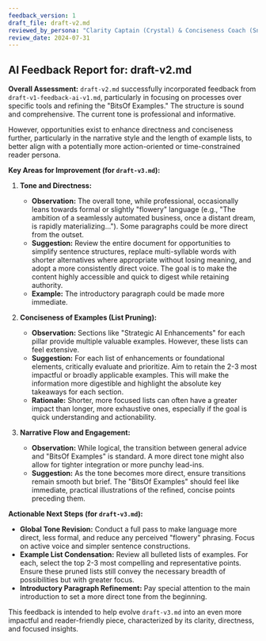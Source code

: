 ```yaml
---
feedback_version: 1
draft_file: draft-v2.md
reviewed_by_persona: "Clarity Captain (Crystal) & Conciseness Coach (Snipper)"
review_date: 2024-07-31
---
```


## AI Feedback Report for: draft-v2.md

**Overall Assessment:**
`draft-v2.md` successfully incorporated feedback from `draft-v1-feedback-ai-v1.md`, particularly in focusing on processes over specific tools and refining the "BitsOf Examples." The structure is sound and comprehensive. The current tone is professional and informative.

However, opportunities exist to enhance directness and conciseness further, particularly in the narrative style and the length of example lists, to better align with a potentially more action-oriented or time-constrained reader persona.

**Key Areas for Improvement (for `draft-v3.md`):**

1.  **Tone and Directness:**
    *   **Observation:** The overall tone, while professional, occasionally leans towards formal or slightly "flowery" language (e.g., "The ambition of a seamlessly automated business, once a distant dream, is rapidly materializing..."). Some paragraphs could be more direct from the outset.
    *   **Suggestion:** Review the entire document for opportunities to simplify sentence structures, replace multi-syllable words with shorter alternatives where appropriate without losing meaning, and adopt a more consistently direct voice. The goal is to make the content highly accessible and quick to digest while retaining authority.
    *   **Example:** The introductory paragraph could be made more immediate.

2.  **Conciseness of Examples (List Pruning):**
    *   **Observation:** Sections like "Strategic AI Enhancements" for each pillar provide multiple valuable examples. However, these lists can feel extensive.
    *   **Suggestion:** For each list of enhancements or foundational elements, critically evaluate and prioritize. Aim to retain the 2-3 most impactful or broadly applicable examples. This will make the information more digestible and highlight the absolute key takeaways for each section.
    *   **Rationale:** Shorter, more focused lists can often have a greater impact than longer, more exhaustive ones, especially if the goal is quick understanding and actionability.

3.  **Narrative Flow and Engagement:**
    *   **Observation:** While logical, the transition between general advice and "BitsOf Examples" is standard. A more direct tone might also allow for tighter integration or more punchy lead-ins.
    *   **Suggestion:** As the tone becomes more direct, ensure transitions remain smooth but brief. The "BitsOf Examples" should feel like immediate, practical illustrations of the refined, concise points preceding them.

**Actionable Next Steps (for `draft-v3.md`):**

*   **Global Tone Revision:** Conduct a full pass to make language more direct, less formal, and reduce any perceived "flowery" phrasing. Focus on active voice and simpler sentence constructions.
*   **Example List Condensation:** Review all bulleted lists of examples. For each, select the top 2-3 most compelling and representative points. Ensure these pruned lists still convey the necessary breadth of possibilities but with greater focus.
*   **Introductory Paragraph Refinement:** Pay special attention to the main introduction to set a more direct tone from the beginning.

This feedback is intended to help evolve `draft-v3.md` into an even more impactful and reader-friendly piece, characterized by its clarity, directness, and focused insights. 